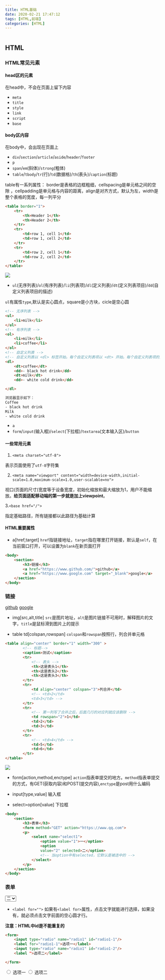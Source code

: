 ```yaml
---
title: HTML基础
date: 2020-02-21 17:47:12
tags: [HTML,前端]
categories: [HTML]
---
```

<img src="http://lishengyu.xyz/1573191879821.jpeg" alt>

## HTML
### HTML常见元素
#### head区的元素
在head中，不会在页面上留下内容
- `meta`
- `title`
- `style`
- `link`
- `script`
- `base`

#### body区内容
在body中，会出现在页面上
- `div`/`section`/`article`/`aside`/`header`/`footer`
- `p`
- `span`/`em`(斜体)/`strong`(粗体)
- `table`/`tbody`/`tr`(行)/`td`(数据格)/`th`(表头)/`caption`(标题)

table有一系列属性：
border是表格的边框粗细，cellspacing是单元格之间的空隙
，cellpadding是单元格与内容的距离，align是对齐方式，默认为左，width是整个表格的宽度，每一列平分 

```html
<table border="1">
    <tr>
        <th>Header 1</th>
        <th>Header 2</th>
    </tr>
    <tr>
        <td>row 1, cell 1</td>
        <td>row 1, cell 2</td>
    </tr>
    <tr>
        <td>row 2, cell 1</td>
        <td>row 2, cell 2</td>
    </tr>
</table>


```
![](https://www.runoob.com/wp-content/uploads/2013/07/CB476DA7-7279-4892-A424-657772E385BA.jpg)

- `ul`(无序列表)/`ol`(有序列表)/`li`(列表项)/`dl`(定义列表)/`dt`(定义列表项目)/`dd`(自定义列表项目的描述)

`ul`有属性`type`,默认是实心圆点，square是小方块，cicle是空心圆
```html
<!-- 无序列表 -->
<ul>
    <li>milk</li>
</ul>
<!-- 有序列表 -->
<ol>
    <li>milk</li>
    <li>coffee</li>
</ol>
<!-- 自定义列表 -->
<!-- 自定义列表以 <dl> 标签开始。每个自定义列表项以 <dt> 开始。每个自定义列表项的定义以 <dd> 开始。 -->
<dl>
    <dt>coffee</dt>
    <dd>- black hot drink</dd>
    <dt>milk</dt>
    <dd>- white cold drink</dd>

</dl>

浏览器显示如下：
Coffee
- black hot drink
Milk
- white cold drink
```
- `a`
- `form`/`input`(输入框)/`select`(下拉框)/`textarea`(文本输入区)/`button`

#### 一些常用元素
1. `<meta charset="utf-8">`

表示页面使用了`utf-8`字符集

2. `<meta name="viewport" content="width=device-width,initial-scale=1.0,maximum-scale=1.0,user-scalable=no">`

视口(页面的尺寸)宽度等于设备宽度，初始化缩放和最大缩放为1，用户不能缩放。**给页面适配移动端的第一步就是加上viewpoint**。

3.`<base href="/">`

指定基础路径，所有链接都以此路径为基础计算

#### HTML重要属性
- a[href,target]
`href`指链接地址，`target`指在哪里打开链接，默认是`self`，在当前窗口打开，可以设置为`blank`在新页面打开

```html
<body>
    <section>
        <h3>链接</h3>
        <a href="https://www.github.com/">github</a>
        <a href="https://www.google.com" target="_blank">google</a>
    </section>
</body>
```
<body>
    <section>
        <h3>链接</h3>
        <a href="https://www.github.com/">github</a>
        <a href="https://www.google.com" target="_blank">google</a>
    </section>
</body>

- img[src,alt,title]
`src`是图片地址，`alt`是图片链接不可用时，解释图片的文字，`title`是鼠标滑到图片上的提示

- table td[colspan,rowspan]
`colspan`和`rowspan`按照行，列合并单元格

```html
<table align="center" border="1" width="300" >
        <!-- 标题-->
        <caption>测试</caption>
        <tr>
            <!-- 表头 -->
            <th>这是表头1</th>
            <th>这是表头2</th>
            <th>这是表头3</th>
        </tr>
        <tr>
            <td align="center" colspan="3">列合并</td>
            <!-- <td>2</td>
            <td>3</td> -->
        </tr>
        <tr>
            <!-- 第一列写了合并之后，后面几行的对应列就应该删除 -->
            <td rowspan="2">1</td>
            <td>2</td>
            <td>3</td>
        </tr>
        <tr>
            <!-- <td>4</td> -->
            <td>5</td>
            <td>6</td>
        </tr>
</table>
```
![](http://lishengyu.xyz/htmltable.png)

- form[action,method,enctype]
`action`指表单提交的地方。`method`指表单提交的方式，有GET(获取内容)和POST(提交内容),`enctype`是post用什么编码

- input[type,value]
输入框
- select>option[value]
下拉框

```html
<body>
    <section>
        <h3>表单</h3>
        <form method="GET" action="https://www.qq.com">
        <p>
            <select name="select1">
                <option value="1">一</option>
                <option 
                value="2" selected>二</option>
                <!-- 当option中有selected，它默认是被选中的 -->
            </select>
        </p>
    </section>
</body>
```
<body>
    <section>
        <h3>表单</h3>
        <form method="GET" action="https://www.qq.com">
        <p>
            <select name="select1">
                <option value="1">一</option>
                <option 
                value="2" selected>二</option>
                <!-- 当option中有selected，它默认是被选中的 -->
            </select>
        </p>
    </section>
</body>

- `<label for="">`
如果有`<label for>`属性，点击文字就能进行选择，如果没有，就必须点击文字前面的空心圆才行。

**注意：HTML中id是不能重复的**

```html
<form>
    <input type="radio" name="radio1" id="radio1-1"/>
    <label for="radio1-1">选项一</label>
    <input type="radio" name="radio1" id="radio1-2"/>
    <label ">选项二</label>

</form>
```

<form>
    <input type="radio" name="radio1" id="radio1-1"/>
    <label for="radio1-1">选项一</label>
    <input type="radio" name="radio1" id="radio1-2"/>
    <label ">选项二</label>

</form>










  